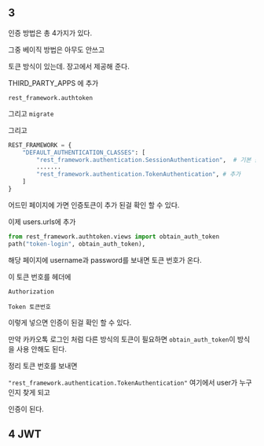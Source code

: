 ## 3

인증 방법은 총 4가지가 있다. 

그중 베이직 방법은 아무도 안쓰고

토큰 방식이 있는데. 장고에서 제공해 준다. 

THIRD_PARTY_APPS 에 추가

`rest_framework.authtoken`

그리고 `migrate`

그리고 

```python
REST_FRAMEWORK = {
    "DEFAULT_AUTHENTICATION_CLASSES": [
        "rest_framework.authentication.SessionAuthentication",  # 기본 값
        .......
        "rest_framework.authentication.TokenAuthentication", # 추가
    ]
}
```

어드민 페이지에 가면 인증토큰이 추가 된걸 확인 할 수 있다. 





이제 users.urls에 추가

```python 
from rest_framework.authtoken.views import obtain_auth_token
path("token-login", obtain_auth_token),
```

해당 페이지에 username과 password를 보내면 토큰 번호가 온다. 

이 토큰 번호를 헤더에 

`Authorization`

`Token 토큰번호`

이렇게 넣으면 인증이 된걸 확인 할 수 있다. 



만약 카카오톡 로그인 처럼 다른 방식의 토큰이 필요하면 `obtain_auth_token`이 방식을 사용 안해도 된다. 



정리 토큰 번호를 보내면 

`"rest_framework.authentication.TokenAuthentication"` 여기에서 user가 누구인지 찾게 되고 

인증이 된다. 



## 4 JWT

